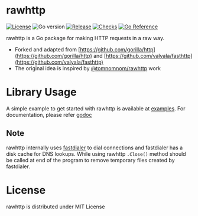 # rawhttp

[![License](https://img.shields.io/github/license/energye/rawhttp)](LICENSE.md)
![Go version](https://img.shields.io/github/go-mod/go-version/energye/rawhttp?filename=go.mod)
[![Release](https://img.shields.io/github/release/energye/rawhttp)](https://github.com/projectdiscovery/rawhttp/releases/)
[![Checks](https://github.com/energye/rawhttp/actions/workflows/build_test.yaml/badge.svg)](https://github.com/energye/rawhttp/actions/workflows/build_test.yaml)
[![Go Reference](https://pkg.go.dev/badge/github.com/energye/rawhttp)](https://pkg.go.dev/github.com/energye/rawhttp)

rawhttp is a Go package for making HTTP requests in a raw way.


- Forked and adapted from [https://github.com/gorilla/http](https://github.com/gorilla/http) and [https://github.com/valyala/fasthttp](https://github.com/valyala/fasthttp)
- The original idea is inspired by [@tomnomnom/rawhttp](https://github.com/tomnomnom/rawhttp) work


# Library Usage

A simple example to get started with rawhttp is available at [examples](./example/simple/main.go). For documentation, please refer [godoc](https://pkg.go.dev/github.com/projectdiscovery/rawhttp)

## Note

rawhttp internally uses [fastdialer](https://github.com/projectdiscovery/fastdialer) to dial connections and fastdialer has a disk cache for DNS lookups. While using rawhttp `.Close()` method should be called at end of the program to remove temporary files created by fastdialer.

# License

rawhttp is distributed under MIT License
